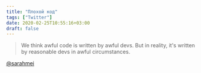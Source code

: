 ```yaml
---
title: "Плохой код"
tags: ["Twitter"]
date: 2020-02-25T10:55:16+03:00
draft: false
---
```


> We think awful code is written by awful devs. But in reality, it's written by reasonable devs in awful circumstances.

[@sarahmei](https://twitter.com/sarahmei)

